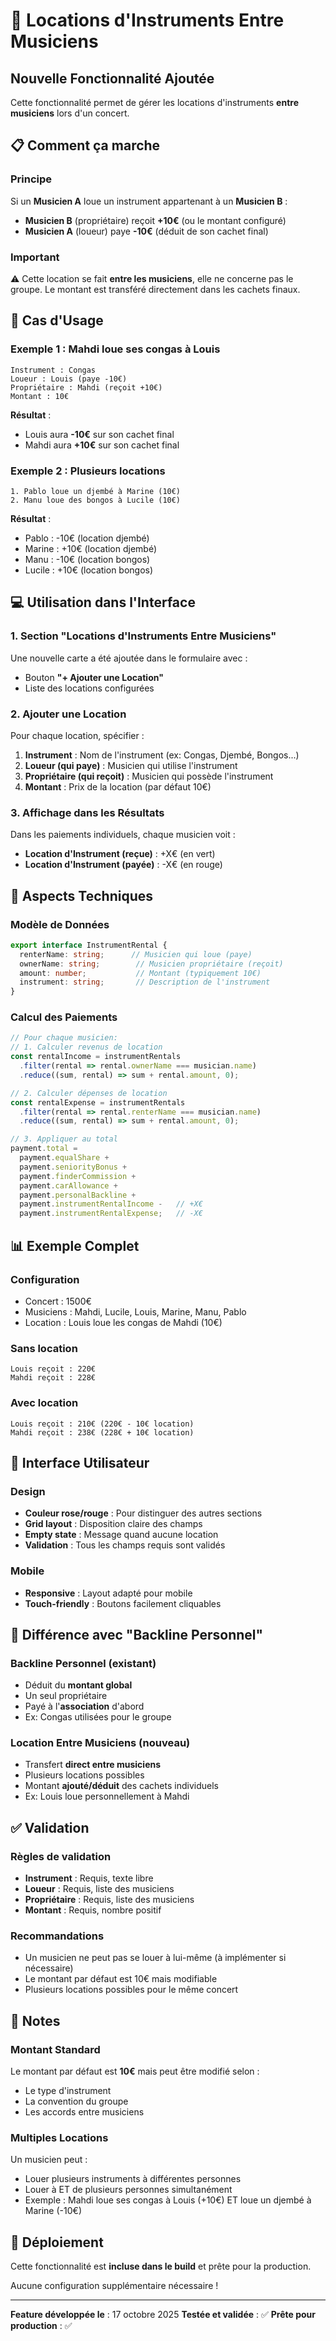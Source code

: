 # 🎸 Locations d'Instruments Entre Musiciens

## Nouvelle Fonctionnalité Ajoutée

Cette fonctionnalité permet de gérer les locations d'instruments **entre musiciens** lors d'un concert.

## 📋 Comment ça marche

### Principe
Si un **Musicien A** loue un instrument appartenant à un **Musicien B** :
- **Musicien B** (propriétaire) reçoit **+10€** (ou le montant configuré)
- **Musicien A** (loueur) paye **-10€** (déduit de son cachet final)

### Important
⚠️ Cette location se fait **entre les musiciens**, elle ne concerne pas le groupe. Le montant est transféré directement dans les cachets finaux.

## 🎯 Cas d'Usage

### Exemple 1 : Mahdi loue ses congas à Louis
```
Instrument : Congas
Loueur : Louis (paye -10€)
Propriétaire : Mahdi (reçoit +10€)
Montant : 10€
```

**Résultat** :
- Louis aura **-10€** sur son cachet final
- Mahdi aura **+10€** sur son cachet final

### Exemple 2 : Plusieurs locations
```
1. Pablo loue un djembé à Marine (10€)
2. Manu loue des bongos à Lucile (10€)
```

**Résultat** :
- Pablo : -10€ (location djembé)
- Marine : +10€ (location djembé)
- Manu : -10€ (location bongos)
- Lucile : +10€ (location bongos)

## 💻 Utilisation dans l'Interface

### 1. Section "Locations d'Instruments Entre Musiciens"

Une nouvelle carte a été ajoutée dans le formulaire avec :
- Bouton **"+ Ajouter une Location"**
- Liste des locations configurées

### 2. Ajouter une Location

Pour chaque location, spécifier :
1. **Instrument** : Nom de l'instrument (ex: Congas, Djembé, Bongos...)
2. **Loueur (qui paye)** : Musicien qui utilise l'instrument
3. **Propriétaire (qui reçoit)** : Musicien qui possède l'instrument
4. **Montant** : Prix de la location (par défaut 10€)

### 3. Affichage dans les Résultats

Dans les paiements individuels, chaque musicien voit :
- **Location d'Instrument (reçue)** : +X€ (en vert)
- **Location d'Instrument (payée)** : -X€ (en rouge)

## 🔧 Aspects Techniques

### Modèle de Données

```typescript
export interface InstrumentRental {
  renterName: string;      // Musicien qui loue (paye)
  ownerName: string;        // Musicien propriétaire (reçoit)
  amount: number;           // Montant (typiquement 10€)
  instrument: string;       // Description de l'instrument
}
```

### Calcul des Paiements

```typescript
// Pour chaque musicien:
// 1. Calculer revenus de location
const rentalIncome = instrumentRentals
  .filter(rental => rental.ownerName === musician.name)
  .reduce((sum, rental) => sum + rental.amount, 0);

// 2. Calculer dépenses de location
const rentalExpense = instrumentRentals
  .filter(rental => rental.renterName === musician.name)
  .reduce((sum, rental) => sum + rental.amount, 0);

// 3. Appliquer au total
payment.total = 
  payment.equalShare + 
  payment.seniorityBonus + 
  payment.finderCommission + 
  payment.carAllowance + 
  payment.personalBackline +
  payment.instrumentRentalIncome -   // +X€
  payment.instrumentRentalExpense;   // -X€
```

## 📊 Exemple Complet

### Configuration
- Concert : 1500€
- Musiciens : Mahdi, Lucile, Louis, Marine, Manu, Pablo
- Location : Louis loue les congas de Mahdi (10€)

### Sans location
```
Louis reçoit : 220€
Mahdi reçoit : 228€
```

### Avec location
```
Louis reçoit : 210€ (220€ - 10€ location)
Mahdi reçoit : 238€ (228€ + 10€ location)
```

## 🎨 Interface Utilisateur

### Design
- **Couleur rose/rouge** : Pour distinguer des autres sections
- **Grid layout** : Disposition claire des champs
- **Empty state** : Message quand aucune location
- **Validation** : Tous les champs requis sont validés

### Mobile
- **Responsive** : Layout adapté pour mobile
- **Touch-friendly** : Boutons facilement cliquables

## 🔄 Différence avec "Backline Personnel"

### Backline Personnel (existant)
- Déduit du **montant global**
- Un seul propriétaire
- Payé à l'**association** d'abord
- Ex: Congas utilisées pour le groupe

### Location Entre Musiciens (nouveau)
- Transfert **direct entre musiciens**
- Plusieurs locations possibles
- Montant **ajouté/déduit** des cachets individuels
- Ex: Louis loue personnellement à Mahdi

## ✅ Validation

### Règles de validation
- **Instrument** : Requis, texte libre
- **Loueur** : Requis, liste des musiciens
- **Propriétaire** : Requis, liste des musiciens
- **Montant** : Requis, nombre positif

### Recommandations
- Un musicien ne peut pas se louer à lui-même (à implémenter si nécessaire)
- Le montant par défaut est 10€ mais modifiable
- Plusieurs locations possibles pour le même concert

## 📝 Notes

### Montant Standard
Le montant par défaut est **10€** mais peut être modifié selon :
- Le type d'instrument
- La convention du groupe
- Les accords entre musiciens

### Multiples Locations
Un musicien peut :
- Louer plusieurs instruments à différentes personnes
- Louer à ET de plusieurs personnes simultanément
- Exemple : Mahdi loue ses congas à Louis (+10€) ET loue un djembé à Marine (-10€)

## 🚀 Déploiement

Cette fonctionnalité est **incluse dans le build** et prête pour la production.

Aucune configuration supplémentaire nécessaire !

---

**Feature développée le** : 17 octobre 2025
**Testée et validée** : ✅
**Prête pour production** : ✅

